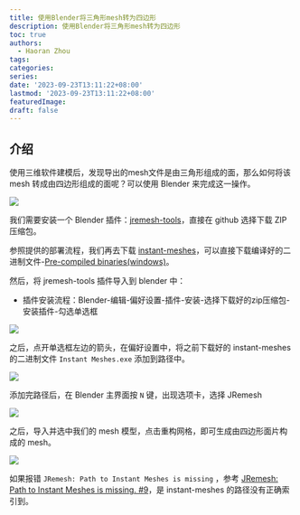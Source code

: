 ```yaml
---
title: 使用Blender将三角形mesh转为四边形
description: 使用Blender将三角形mesh转为四边形
toc: true
authors:
  - Haoran Zhou
tags:
categories:
series:
date: '2023-09-23T13:11:22+08:00'
lastmod: '2023-09-23T13:11:22+08:00'
featuredImage:
draft: false
---
```


## 介绍
使用三维软件建模后，发现导出的mesh文件是由三角形组成的面，那么如何将该 mesh 转成由四边形组成的面呢？可以使用 Blender 来完成这一操作。

![](post_imgs/screenshot-20230923-205733.png)

我们需要安装一个 Blender 插件：[jremesh-tools](https://github.com/jayanam/jremesh-tools)，直接在 github 选择下载 ZIP 压缩包。

参照提供的部署流程，我们再去下载 [instant-meshes](https://github.com/wjakob/instant-meshes)，可以直接下载编译好的二进制文件-[Pre-compiled binaries(windows)](https://instant-meshes.s3.eu-central-1.amazonaws.com/Release/instant-meshes-windows.zip)。

然后，将 jremesh-tools 插件导入到 blender 中：
* 插件安装流程：Blender-编辑-偏好设置-插件-安装-选择下载好的zip压缩包-安装插件-勾选单选框

![](post_imgs/screenshot-20230923-210523.png)

之后，点开单选框左边的箭头，在偏好设置中，将之前下载好的 instant-meshes 的二进制文件 `Instant Meshes.exe` 添加到路径中。

![](post_imgs/screenshot-20230923-210946.png)

添加完路径后，在 Blender 主界面按 `N` 键，出现选项卡，选择 JRemesh

![](post_imgs/screenshot-20230923-210740.png)

之后，导入并选中我们的 mesh 模型，点击重构网格，即可生成由四边形面片构成的 mesh。

![](post_imgs/screenshot-20230923-211405.png)

如果报错 `JRemesh: Path to Instant Meshes is missing` ，参考 [JRemesh: Path to Instant Meshes is missing. #9](https://github.com/jayanam/jremesh-tools/issues/9)，是 instant-meshes 的路径没有正确索引到。
